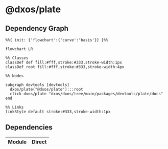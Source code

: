 # @dxos/plate



## Dependency Graph

```mermaid
%%{ init: {'flowchart':{'curve':'basis'}} }%%

flowchart LR

%% Classes
classDef def fill:#fff,stroke:#333,stroke-width:1px
classDef root fill:#fff,stroke:#333,stroke-width:4px

%% Nodes

subgraph devtools [devtools]
  dxos/plate("@dxos/plate"):::root
  click dxos/plate "dxos/dxos/tree/main/packages/devtools/plate/docs"
end

%% Links
linkStyle default stroke:#333,stroke-width:1px
```

## Dependencies

| Module | Direct |
|---|---|
